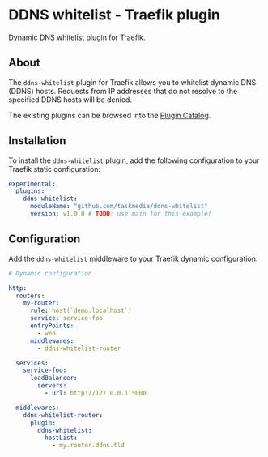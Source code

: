 # DDNS whitelist - Traefik plugin

Dynamic DNS whitelist plugin for Traefik.

## About

The `ddns-whitelist` plugin for Traefik allows you to whitelist dynamic DNS (DDNS) hosts. Requests from IP addresses that do not resolve to the specified DDNS hosts will be denied.

The existing plugins can be browsed into the [Plugin Catalog](https://plugins.traefik.io).

## Installation

To install the `ddns-whitelist` plugin, add the following configuration to your Traefik static configuration:

```yaml
experimental:
  plugins:
    ddns-whitelist:
      moduleName: "github.com/taskmedia/ddns-whitelist"
      version: v1.0.0 # TODO: use main for this example?
```

## Configuration

Add the `ddns-whitelist` middleware to your Traefik dynamic configuration:

```yaml
# Dynamic configuration

http:
  routers:
    my-router:
      rule: host(`demo.localhost`)
      service: service-foo
      entryPoints:
        - web
      middlewares:
        - ddns-whitelist-router

  services:
    service-foo:
      loadBalancer:
        servers:
          - url: http://127.0.0.1:5000

  middlewares:
    ddns-whitelist-router:
      plugin:
        ddns-whitelist:
          hostList:
            - my.router.ddns.tld
```

